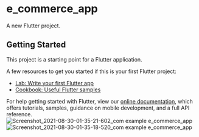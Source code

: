 # e_commerce_app

A new Flutter project.

## Getting Started

This project is a starting point for a Flutter application.

A few resources to get you started if this is your first Flutter project:

- [Lab: Write your first Flutter app](https://flutter.dev/docs/get-started/codelab)
- [Cookbook: Useful Flutter samples](https://flutter.dev/docs/cookbook)

For help getting started with Flutter, view our
[online documentation](https://flutter.dev/docs), which offers tutorials,
samples, guidance on mobile development, and a full API reference.
![Screenshot_2021-08-30-01-35-21-602_com example e_commerce_app](https://user-images.githubusercontent.com/71585418/131264635-b4b3eccc-640b-4de5-9bab-7d8c1c3655d0.jpg)
![Screenshot_2021-08-30-01-35-18-520_com example e_commerce_app](https://user-images.githubusercontent.com/71585418/131264636-92bb3f86-28ab-4efb-b542-8083e4e70597.jpg)
